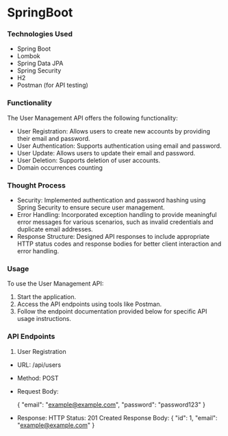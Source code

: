 # SpringBoot

### Technologies Used
- Spring Boot
- Lombok
- Spring Data JPA
- Spring Security
- H2
- Postman (for API testing)

### Functionality
The User Management API offers the following functionality:

- User Registration: Allows users to create new accounts by providing their email and password.
- User Authentication: Supports authentication using email and password.
- User Update: Allows users to update their email and password.
- User Deletion: Supports deletion of user accounts.
- Domain occurrences counting

### Thought Process
- Security: Implemented authentication and password hashing using Spring Security to ensure secure user management.
- Error Handling: Incorporated exception handling to provide meaningful error messages for various scenarios, such as invalid credentials and duplicate email addresses.
- Response Structure: Designed API responses to include appropriate HTTP status codes and response bodies for better client interaction and error handling.

### Usage
To use the User Management API:

1. Start the application.
2. Access the API endpoints using tools like Postman.
3. Follow the endpoint documentation provided below for specific API usage instructions.

### API Endpoints
1. User Registration
- URL: /api/users
- Method: POST
- Request Body:

    {
  "email": "example@example.com",
  "password": "password123"
}

- Response:
    HTTP Status: 201 Created
      Response Body:
          {
          "id": 1,
          "email": "example@example.com"
        }
